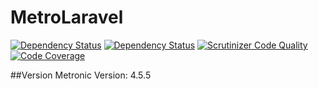 # MetroLaravel

[![Dependency Status](https://www.versioneye.com/user/projects/5717aaa2fcd19a0051855f21/badge.svg?style=flat)](https://www.versioneye.com/user/projects/5717aaa2fcd19a0051855f21)
[![Dependency Status](https://www.versioneye.com/user/projects/5717aaa3fcd19a0045441717/badge.svg?style=flat)](https://www.versioneye.com/user/projects/5717aaa3fcd19a0045441717)
[![Scrutinizer Code Quality](https://scrutinizer-ci.com/g/aasanchez/MetroVel/badges/quality-score.png?b=master)](https://scrutinizer-ci.com/g/aasanchez/MetroVel/?branch=master)
[![Code Coverage](https://scrutinizer-ci.com/g/aasanchez/MetroVel/badges/coverage.png?b=master)](https://scrutinizer-ci.com/g/aasanchez/MetroVel/?branch=master)

##Version 
Metronic Version: 4.5.5
